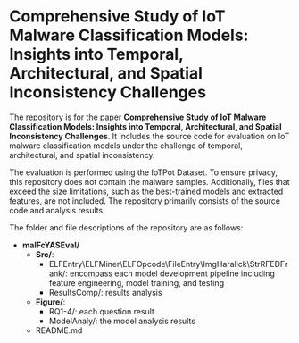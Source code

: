 # Comprehensive Study of IoT Malware Classification Models: Insights into Temporal, Architectural, and Spatial Inconsistency Challenges

The repository is for the paper **Comprehensive Study of IoT Malware Classification Models: Insights into Temporal, Architectural, and Spatial Inconsistency Challenges**. It includes the source code for evaluation on IoT malware classification models under the challenge of temporal, architectural, and spatial inconsistency.

The evaluation is performed using the IoTPot Dataset. To ensure privacy, this repository does not contain the malware samples. Additionally, files that exceed the size limitations, such as the best-trained models and extracted features, are not included. The repository primarily consists of the source code and analysis results. 

The folder and file descriptions of the repository are as follows:

- **malFcYASEval/**
  - **Src/**: 
    - ELFEntry\ELFMiner\ELFOpcode\FileEntry\ImgHaralick\StrRFEDFrank/: encompass each model development pipeline including feature engineering, model training, and testing
    - ResultsComp/: results analysis
  - **Figure/**:
    - RQ1-4/: each question result
    - ModelAnaly/: the model analysis results
  - README.md
  
